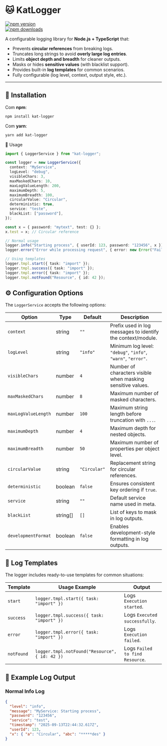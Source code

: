 # 🐱 KatLogger

[![npm version](https://img.shields.io/npm/v/kat-logger.svg?color=blue)](https://www.npmjs.com/package/kat-logger)  
[![npm downloads](https://img.shields.io/npm/dm/kat-logger.svg?color=green)](https://www.npmjs.com/package/kat-logger)

A configurable logging library for **Node.js + TypeScript** that:

- Prevents **circular references** from breaking logs.
- Truncates long strings to avoid **overly large log entries**.
- Limits **object depth and breadth** for cleaner outputs.
- Masks or hides **sensitive values** (with blacklist support).
- Provides built-in **log templates** for common scenarios.
- Fully configurable (log level, context, output style, etc.).

---

## 🚀 Installation

Com **npm**:

```bash
npm install kat-logger
```

Com **yarn**:

```bash
yarn add kat-logger
```

🔧 Usage

```ts
import { LoggerService } from "kat-logger";

const logger = new LoggerService({
  context: "MyService",
  logLevel: "debug",
  visibleChars: 3,
  maxMaskedChars: 10,
  maxLogValueLength: 200,
  maximumDepth: 5,
  maximumBreadth: 100,
  circularValue: "Circular",
  deterministic: true,
  service: "teste",
  blackList: ["password"],
});

const x = { password: "mytext", test: {} };
x.test = x; // Circular reference

// Normal usage
logger.info("Starting process", { userId: 123, password: "123456", x });
logger.error("Error while processing request", { error: new Error("Failure") });

// Using templates
logger.tmpl.start({ task: "import" });
logger.tmpl.success({ task: "import" });
logger.tmpl.error({ task: "import" });
logger.tmpl.notFound("Resource", { id: 42 });
```

## ⚙️ Configuration Options

The `LoggerService` accepts the following options:

| Option              | Type     | Default      | Description                                                  |
| ------------------- | -------- | ------------ | ------------------------------------------------------------ |
| `context`           | string   | `""`         | Prefix used in log messages to identify the context/module.  |
| `logLevel`          | string   | `"info"`     | Minimum log level: `"debug"`, `"info"`, `"warn"`, `"error"`. |
| `visibleChars`      | number   | `4`          | Number of characters visible when masking sensitive values.  |
| `maxMaskedChars`    | number   | `8`          | Maximum number of masked characters.                         |
| `maxLogValueLength` | number   | `100`        | Maximum string length before truncation with `...`.          |
| `maximumDepth`      | number   | `4`          | Maximum depth for nested objects.                            |
| `maximumBreadth`    | number   | `50`         | Maximum number of properties per object level.               |
| `circularValue`     | string   | `"Circular"` | Replacement string for circular references.                  |
| `deterministic`     | boolean  | `false`      | Ensures consistent key ordering if `true`.                   |
| `service`           | string   | `""`         | Default service name used in meta.                           |
| `blackList`         | string[] | `[]`         | List of keys to mask in log outputs.                         |
| `developmentFormat` | boolean  | `false`      | Enables development-style formatting in log outputs.         |

## 📝 Log Templates

The logger includes ready-to-use templates for common situations:

| Template   | Usage Example                                  | Output                          |
| ---------- | ---------------------------------------------- | ------------------------------- |
| `start`    | `logger.tmpl.start({ task: "import" })`        | Logs `Execution started`.       |
| `success`  | `logger.tmpl.success({ task: "import" })`      | Logs `Executed successfully`.   |
| `error`    | `logger.tmpl.error({ task: "import" })`        | Logs `Execution failed`.        |
| `notFound` | `logger.tmpl.notFound("Resource", { id: 42 })` | Logs `Failed to find Resource`. |

## 📜 Example Log Output

### Normal Info Log

```json
{
  "level": "info",
  "message": "MyService: Starting process",
  "password": "123456",
  "service": "test",
  "timestamp": "2025-09-13T22:44:32.617Z",
  "userId": 123,
  "x": { "a": "Circular", "abc": "*****des" }
}
```
